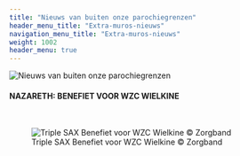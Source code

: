 ```yaml
---
title: "Nieuws van buiten onze parochiegrenzen"
header_menu_title: "Extra-muros-nieuws"
navigation_menu_title: "Extra-muros-nieuws"
weight: 1002
header_menu: true
---
```


![Nieuws van buiten onze parochiegrenzen](images/nieuws-van-buiten-de-parochie.jpg)




#### NAZARETH: BENEFIET VOOR WZC WIELKINE
<br>
<figure><img src="images/pb-ne.jpg" alt=" Triple SAX Benefiet voor WZC Wielkine © Zorgband" style="max-height: 500px; max-width: 500px;" /><figcaption> Triple SAX Benefiet voor WZC Wielkine © Zorgband</figcaption></figure><br>
<br>
<br>
<br>


